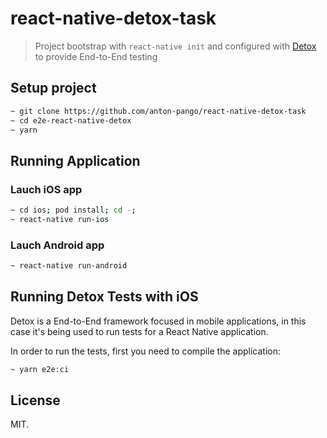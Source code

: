 # react-native-detox-task

> Project bootstrap with `react-native init` and configured with [Detox](https://github.com/wix/Detox) to provide End-to-End testing

## Setup project

```bash
~ git clone https://github.com/anton-pango/react-native-detox-task
~ cd e2e-react-native-detox
~ yarn
```

## Running Application

### Lauch iOS app

```bash
~ cd ios; pod install; cd -;
~ react-native run-ios
```

### Lauch Android app

```bash
~ react-native run-android
```

## Running Detox Tests with iOS

Detox is a End-to-End framework focused in mobile applications, in this case it's being used to run tests for a React Native application.

In order to run the tests, first you need to compile the application:

```bash
~ yarn e2e:ci
```

## License

MIT.

